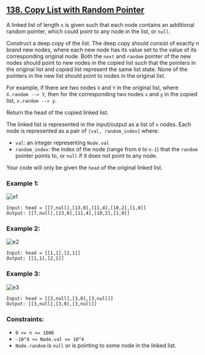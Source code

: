 ## [138. Copy List with Random Pointer](https://leetcode.com/problems/copy-list-with-random-pointer/)

A linked list of length `n` is given such that each node contains an additional random pointer, which could point to any node in the list, or `null`.

Construct a deep copy of the list. The deep copy should consist of exactly n brand new nodes, where each new node has its value set to the value of its corresponding original node. Both the `next` and `random` pointer of the new nodes should point to new nodes in the copied list such that the pointers in the original list and copied list represent the same list state. None of the pointers in the new list should point to nodes in the original list.

For example, if there are two nodes `X` and `Y` in the original list, where `X.random --> Y`, then for the corresponding two nodes `x` and `y` in the copied list, `x.random --> y`.

Return the head of the copied linked list.

The linked list is represented in the input/output as a list of `n` nodes. Each node is represented as a pair of `[val, random_index]` where:

- `val`: an integer representing `Node.val`
- `random_index`: the index of the node (range from `0` to `n-1`) that the `random` pointer points to, or `null` if it does not point to any node.

Your code will only be given the `head` of the original linked list.

### Example 1:

![e1](https://github.com/user-attachments/assets/80899fac-1031-4afc-b2de-0ed972864606)

```
Input: head = [[7,null],[13,0],[11,4],[10,2],[1,0]]
Output: [[7,null],[13,0],[11,4],[10,2],[1,0]]
```

### Example 2:

![e2](https://github.com/user-attachments/assets/fa624643-f43f-44b4-8387-4ee45c46a435)

```
Input: head = [[1,1],[2,1]]
Output: [[1,1],[2,1]]
```

### Example 3:

![e3](https://github.com/user-attachments/assets/6da8726d-4c84-447b-af91-b38d2c591d97)

```
Input: head = [[3,null],[3,0],[3,null]]
Output: [[3,null],[3,0],[3,null]]
```

### Constraints:

- `0 <= n <= 1000`
- `-10^4 <= Node.val <= 10^4`
- `Node.random` is `null` or is pointing to some node in the linked list.
